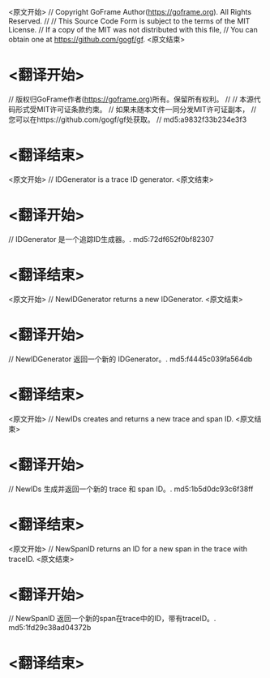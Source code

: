 
<原文开始>
// Copyright GoFrame Author(https://goframe.org). All Rights Reserved.
//
// This Source Code Form is subject to the terms of the MIT License.
// If a copy of the MIT was not distributed with this file,
// You can obtain one at https://github.com/gogf/gf.
<原文结束>

# <翻译开始>
// 版权归GoFrame作者(https://goframe.org)所有。保留所有权利。
//
// 本源代码形式受MIT许可证条款约束。
// 如果未随本文件一同分发MIT许可证副本，
// 您可以在https://github.com/gogf/gf处获取。
// md5:a9832f33b234e3f3
# <翻译结束>


<原文开始>
// IDGenerator is a trace ID generator.
<原文结束>

# <翻译开始>
// IDGenerator 是一个追踪ID生成器。. md5:72df652f0bf82307
# <翻译结束>


<原文开始>
// NewIDGenerator returns a new IDGenerator.
<原文结束>

# <翻译开始>
// NewIDGenerator 返回一个新的 IDGenerator。. md5:f4445c039fa564db
# <翻译结束>


<原文开始>
// NewIDs creates and returns a new trace and span ID.
<原文结束>

# <翻译开始>
// NewIDs 生成并返回一个新的 trace 和 span ID。. md5:1b5d0dc93c6f38ff
# <翻译结束>


<原文开始>
// NewSpanID returns an ID for a new span in the trace with traceID.
<原文结束>

# <翻译开始>
// NewSpanID 返回一个新的span在trace中的ID，带有traceID。. md5:1fd29c38ad04372b
# <翻译结束>

